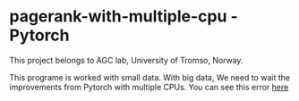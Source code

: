 # pagerank-with-multiple-cpu - Pytorch

This project belongs to AGC lab, University of Tromso, Norway. 

This programe is worked with small data. With big data, We need to wait the improvements from Pytorch with multiple CPUs. 
You can see this error [here](https://discuss.pytorch.org/t/sending-a-bulk-data-by-rpc/84938/17)
